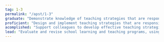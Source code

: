 ```yaml
---
tag: 1-3
permalink: "/apst/1-3"
graduate: "Demonstrate knowledge of teaching strategies that are responsive to the learning strengths and needs of students from diverse linguistic, cultural, religious and socioeconomic backgrounds."
proficient: "Design and implement teaching strategies that are responsive to the learning strengths and needs of students from diverse linguistic, cultural, religious and socioeconomic backgrounds."
acomplished: "Support colleagues to develop effective teaching strategies that address the learning strengths and needs of students from diverse linguistic, cultural, religious and socioeconomic backgrounds."
lead: "Evaluate and revise school learning and teaching programs, using expert and community knowledge and experience, to meet the needs of students with diverse linguistic, cultural, religious and socioeconomic backgrounds."
---
```

